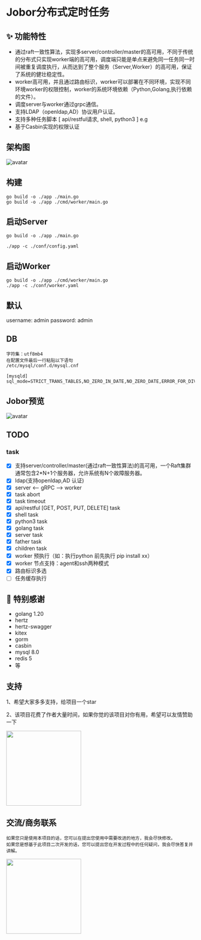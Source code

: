 # Jobor分布式定时任务
## ✨ 功能特性
- 通过raft一致性算法，实现多server/controller/master的高可用，不同于传统的分布式只实现worker端的高可用，调度端只能是单点来避免同一任务同一时间被重复调度执行，从而达到了整个服务（Server,Worker）的高可用，保证了系统的健壮稳定性。
- worker高可用，并且通过路由标识，worker可以部署在不同环境，实现不同环境worker的权限控制，worker的系统环境依赖（Python,Golang,执行依赖的文件）。
- 调度server与worker通过grpc通信。
- 支持LDAP（openldap,AD）协议用户认证。
- 支持多种任务脚本 [ api/restful请求, shell, python3 ] e.g
- 基于Casbin实现的权限认证

## 架构图
![avatar](./img/struct.png)

## 构建
```
go build -o ./app ./main.go
go build -o ./app ./cmd/worker/main.go
```

## 启动Server
```
go build -o ./app ./main.go

./app -c ./conf/config.yaml
```


## 启动Worker
```
go build -o ./app ./cmd/worker/main.go
./app -c ./conf/worker.yaml
```

## 默认
username: admin
password: admin

## DB
```
字符集：utf8mb4
在配置文件最后一行粘贴以下语句
/etc/mysql/conf.d/mysql.cnf

[mysqld]
sql_mode=STRICT_TRANS_TABLES,NO_ZERO_IN_DATE,NO_ZERO_DATE,ERROR_FOR_DIVISION_BY_ZERO,NO_AUTO_CREATE_USER,NO_ENGINE_SUBSTITUTION

```


## Jobor预览
![avatar](./img/jobor-dash.jpeg)

## TODO 
### task
- [x] 支持server/controller/master(通过raft一致性算法)的高可用，一个Raft集群通常包含2*N+1个服务器，允许系统有N个故障服务器。
- [x] ldap(支持openldap,AD 认证)
- [x] server <-- gRPC --> worker
- [x] task abort
- [x] task timeout
- [x] api/restful [GET, POST, PUT, DELETE] task
- [x] shell task
- [x] python3 task
- [x] golang task
- [x] server task
- [x] father task
- [x] children task
- [x] worker 预执行（如：执行python 前先执行 pip install xx）
- [x] worker 节点支持：agent和ssh两种模式
- [x] 路由标识多选
- [ ] 任务缓存执行

## 🤝 特别感谢
- golang 1.20
- hertz
- hertz-swagger
- kitex
- gorm
- casbin
- mysql 8.0
- redis 5
- 等

## 支持
1、希望大家多多支持，给项目一个star

2、该项目花费了作者大量时间，如果你觉的该项目对你有用，希望可以友情赞助一下

<img src="./img/wechat.jpeg" width=200 height=200>


## 交流/商务联系
```
如果您只是使用本项目的话，您可以在提出您使用中需要改进的地方，我会尽快修改。
如果您是想基于此项目二次开发的话，您可以提出您在开发过程中的任何疑问，我会尽快答复并讲解。
```
<img src="./img/Wechatid.jpeg" width=200 height=200>


